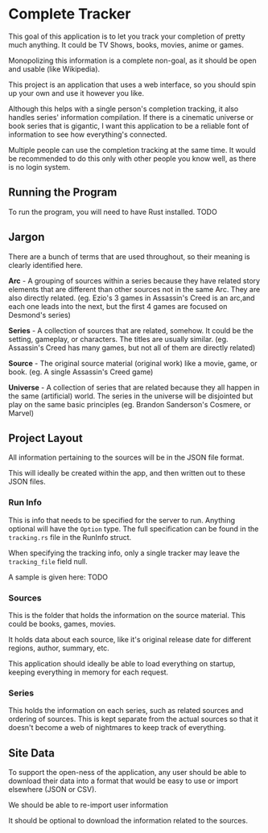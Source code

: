 # Complete Tracker
This goal of this application is to let you track your completion of pretty much anything. It could be TV Shows, books, movies, anime or games.

Monopolizing this information is a complete non-goal, as it should be open and usable (like Wikipedia).

This project is an application that uses a web interface, so you should spin up your own and use it however you like.

Although this helps with a single person's completion tracking, it also handles series' information compilation. If there is a cinematic universe or book series that is gigantic, I want this application to be a reliable font of information to see how everything's connected.

Multiple people can use the completion tracking at the same time. It would be recommended to do this only with other people you know well, as there is no login system.

## Running the Program
To run the program, you will need to have Rust installed.
TODO

## Jargon
There are a bunch of terms that are used throughout, so their meaning is clearly identified here.

**Arc** - A grouping of sources within a series because they have related story elements that are different than other sources not in the same Arc. They are also directly related. (eg. Ezio's 3 games in Assassin's Creed is an arc,and each one leads into the next, but the first 4 games are focused on Desmond's series)

**Series** - A collection of sources that are related, somehow. It could be the setting, gameplay, or characters. The titles are usually similar. (eg. Assassin's Creed has many games, but not all of them are directly related)

**Source** - The original source material (original work) like a movie, game, or book. (eg. A single Assassin's Creed game)

**Universe** - A collection of series that are related because they all happen in the same (artificial) world. The series in the universe will be disjointed but play on the same basic principles (eg. Brandon Sanderson's Cosmere, or Marvel)

## Project Layout
All information pertaining to the sources will be in the JSON file format.

This will ideally be created within the app, and then written out to these JSON files.

### Run Info
This is info that needs to be specified for the server to run. Anything optional will have the `Option` type. The full specification can be found in the `tracking.rs` file in the RunInfo struct.

When specifying the tracking info, only a single tracker may leave the `tracking_file` field null.

A sample is given here: TODO

### Sources
This is the folder that holds the information on the source material. This could be books, games, movies.

It holds data about each source, like it's original release date for different regions, author, summary, etc.

This application should ideally be able to load everything on startup, keeping everything in memory for each request.

### Series
This holds the information on each series, such as related sources and ordering of sources. This is kept separate from the actual sources so that it doesn't become a web of nightmares to keep track of everything.

## Site Data
To support the open-ness of the application, any user should be able to download their data into a format that would be easy to use or import elsewhere (JSON or CSV).

We should be able to re-import user information

It should be optional to download the information related to the sources.
